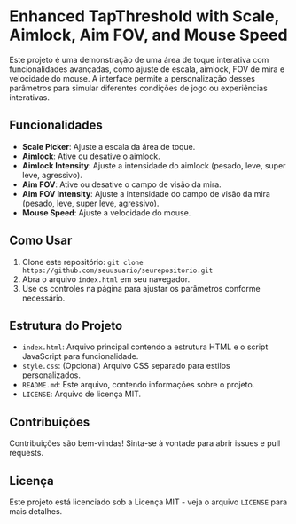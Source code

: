 # Enhanced TapThreshold with Scale, Aimlock, Aim FOV, and Mouse Speed

Este projeto é uma demonstração de uma área de toque interativa com funcionalidades avançadas, como ajuste de escala, aimlock, FOV de mira e velocidade do mouse. A interface permite a personalização desses parâmetros para simular diferentes condições de jogo ou experiências interativas.

## Funcionalidades

- **Scale Picker**: Ajuste a escala da área de toque.
- **Aimlock**: Ative ou desative o aimlock.
- **Aimlock Intensity**: Ajuste a intensidade do aimlock (pesado, leve, super leve, agressivo).
- **Aim FOV**: Ative ou desative o campo de visão da mira.
- **Aim FOV Intensity**: Ajuste a intensidade do campo de visão da mira (pesado, leve, super leve, agressivo).
- **Mouse Speed**: Ajuste a velocidade do mouse.

## Como Usar

1. Clone este repositório: `git clone https://github.com/seuusuario/seurepositorio.git`
2. Abra o arquivo `index.html` em seu navegador.
3. Use os controles na página para ajustar os parâmetros conforme necessário.

## Estrutura do Projeto

- `index.html`: Arquivo principal contendo a estrutura HTML e o script JavaScript para funcionalidade.
- `style.css`: (Opcional) Arquivo CSS separado para estilos personalizados.
- `README.md`: Este arquivo, contendo informações sobre o projeto.
- `LICENSE`: Arquivo de licença MIT.

## Contribuições

Contribuições são bem-vindas! Sinta-se à vontade para abrir issues e pull requests.

## Licença

Este projeto está licenciado sob a Licença MIT - veja o arquivo `LICENSE` para mais detalhes.
